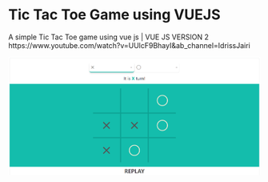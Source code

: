 <h1>Tic Tac Toe Game using VUEJS</h1>
<p>
  A simple Tic Tac Toe game using vue js | VUE JS VERSION 2
  <br>
  https://www.youtube.com/watch?v=UUlcF9BhayI&ab_channel=IdrissJairi
</p>
<img src = "tictactoe_screenshot.PNG" alt = "Tic Tac Toe Screenshot" >
